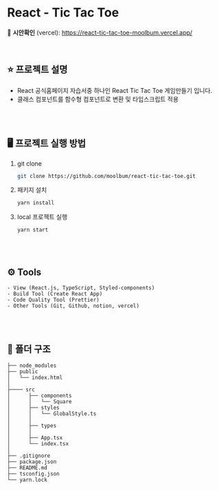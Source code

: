<h1>React - Tic Tac Toe</h1>

🔗 **시안확인** (vercel): https://react-tic-tac-toe-moolbum.vercel.app/

<br/>

## ⭐️ 프로젝트 설명

- React 공식홈페이지 자습서중 하나인 React Tic Tac Toe 게임만들기 입니다.
- 클래스 컴포넌트를 함수형 컴포넌트로 변환 및 타입스크립트 적용

<br/>
<br/>

## 🖥 프로젝트 실행 방법

1. git clone
   ```bash
   git clone https://github.com/moolbum/react-tic-tac-toe.git
   ```
2. 패키지 설치
   ```bash
   yarn install
   ```
3. local 프로젝트 실행
   ```bash
   yarn start
   ```

<br>
<br/>

## ⚙️ Tools

```
- View (React.js, TypeScript, Styled-components)
- Build Tool (Create React App)
- Code Quality Tool (Prettier)
- Other Tools (Git, Github, notion, vercel)
```

<br>
<br>

## 📂 폴더 구조

```
├── node_modules
├── public
│   └── index.html
│    
├──── src
│      ├── components
│      │   └── Square
│      ├── styles
│      │   └── GlobalStyle.ts
│      │       
│      ├── types
│      │    
│      ├── App.tsx
│      └── index.tsx
│    
├── .gitignore
├── package.json
├── README.md
├── tsconfig.json
└── yarn.lock
```
